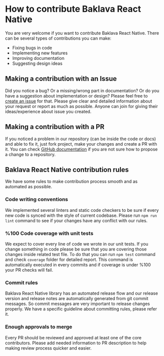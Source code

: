 # How to contribute Baklava React Native

You are very welcome if you want to contribute Baklava React Native. There can be several types of contributions you can make:

* Fixing bugs in code
* Implementing new features
* Improving documentation
* Suggesting design ideas

## Making a contribution with an Issue

Did you notice a bug? Or a missing/wrong part in documentation? Or do you have a suggestion about implementation or design? Please feel free to [create an issue](https://github.com/Trendyol/baklava-react-native/issues/new) for that. Please give clear and detailed information about your request or report as much as possible. Anyone can join for giving their ideas/experience about issue you created.

## Making a contribution with a PR

If you noticed a problem in our repository (can be inside the code or docs) and able to fix it, just fork project, make your changes and create a PR with it. You can check [GitHub documentation](https://docs.github.com/en/pull-requests/collaborating-with-pull-requests/proposing-changes-to-your-work-with-pull-requests/about-branches) if you are not sure how to propose a change to a repository.

## Baklava React Native contribution rules

We have some rules to make contribution process smooth and as automated as possible.

### Code writing conventions

We implemented several linters and static code checkers to be sure if every new code is synced with the style of current codebase. Please run `npm run lint` command to see if your changes have any conflict with our rules.

### %100 Code coverage with unit tests

We expect to cover every line of code we wrote in our unit tests. If you change something in code please be sure that you are covering those changes inside related test file. To do that you can run `npm test` command and check `coverage` folder for detailed report. This command is automatically executed in every commits and if coverage is under %100 your PR checks will fail.

### Commit rules

Baklava React Native library has an automated release flow and our release version and release notes are automatically generated from git commit messages. So commit messages are very important to release changes properly. We have a specific guideline about committing rules, please refer it.

### Enough approvals to merge

Every PR should be reviewed and approved at least one of the core contributors. Please add needed information to PR description to help making review process quicker and easier.
